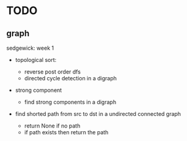 # TODO

## graph
sedgewick: week 1
- topological sort:
    - reverse post order dfs
    - directed cycle detection in a digraph
- strong component
    - find strong components in a digraph
    

- find shorted path from src to dst in a undirected connected graph
    - return None if no path 
    - if path exists then return the path 


